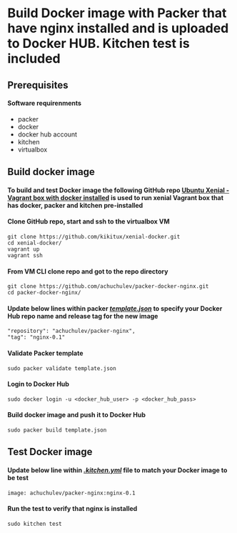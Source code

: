 # Build Docker image with Packer that have nginx installed and is uploaded to Docker HUB. Kitchen test is included

## Prerequisites

#### Software requirenments

* packer
* docker
* docker hub account
* kitchen
* virtualbox

## Build docker image

#### To build and test Docker image the following GitHub repo [Ubuntu Xenial - Vagrant box with docker installed](https://github.com/kikitux/xenial-docker) is used to run xenial Vagrant box that has docker, packer and kitchen pre-installed

#### Clone GitHub repo, start and ssh to the virtualbox VM

```
git clone https://github.com/kikitux/xenial-docker.git
cd xenial-docker/
vagrant up
vagrant ssh
```

#### From VM CLI clone repo and got to the repo directory
  
```
git clone https://github.com/achuchulev/packer-docker-nginx.git
cd packer-docker-nginx/
```

#### Update below lines within packer _[template.json](https://github.com/achuchulev/packer-docker-nginx/blob/master/template.json)_ to specify your Docker Hub repo name and release tag for the new image 
   
```
"repository": "achuchulev/packer-nginx",
"tag": "nginx-0.1"
```
   
#### Validate Packer template
`sudo packer validate template.json`

#### Login to Docker Hub
`sudo docker login -u <docker_hub_user> -p <docker_hub_pass>`

#### Build docker image and push it to Docker Hub
`sudo packer build template.json`


## Test Docker image

    
#### Update below line within _[.kitchen.yml](https://github.com/achuchulev/packer-docker-nginx/blob/master/.kitchen.yml)_ file to match your Docker image to be test

`image: achuchulev/packer-nginx:nginx-0.1`

#### Run the test to verify that nginx is installed

`sudo kitchen test`
